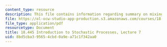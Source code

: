 ```yaml
---
content_type: resource
description: This file contains information regarding summary on mixing times.
file: https://ol-ocw-studio-app-production.s3.amazonaws.com/courses/18-445-introduction-to-stochastic-processes-spring-2015/8bd5cba395654cbd0a9ea71c1f342aa0_MIT18_445S15_lecture7.pdf
file_type: application/pdf
resourcetype: Document
title: 18.445 Introduction to Stochastic Processes, Lecture 7
uid: 8bd5cba3-9565-4cbd-0a9e-a71c1f342aa0
---
```

